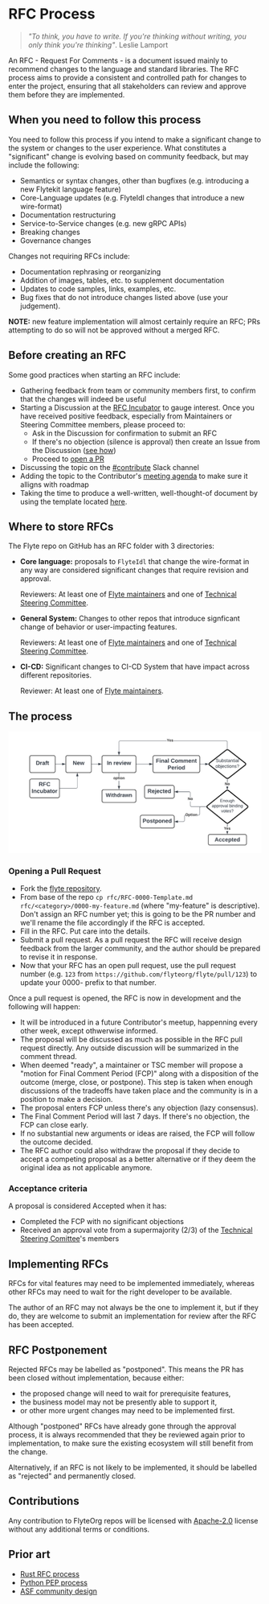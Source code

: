 # RFC Process

>*"To think, you have to write. If you're thinking without writing, you only think you're thinking"*.  Leslie Lamport

An RFC - Request For Comments - is a document issued mainly to recommend changes to the language and standard libraries. The RFC process aims to provide a consistent and controlled path for changes to enter the project, ensuring that all stakeholders can review and approve them before they are implemented.

## When you need to follow this process
[When you need to follow this process]: #when-you-need-to-follow-this-process 
You need to follow this process if you intend to make a significant change to the system or changes to the user experience. What constitutes a "significant" change is evolving based on community feedback, but may include the following:

  - Semantics or syntax changes, other than bugfixes (e.g. introducing a new Flytekit language feature)
  - Core-Language updates (e.g. FlyteIdl changes that introduce a new wire-format)
  - Documentation restructuring
  - Service-to-Service changes (e.g. new gRPC APIs)
  - Breaking changes
  - Governance changes

Changes not requiring RFCs include:

  - Documentation rephrasing or reorganizing
  - Addition of images, tables, etc. to supplement documentation
  - Updates to code samples, links, examples, etc.
  - Bug fixes that do not introduce changes listed above (use your judgement).

**NOTE:** new feature implementation will almost certainly require an RFC; PRs attempting to do so will not be approved without a merged RFC.

## Before creating an RFC
[Before creating an RFC]: #before-creating-an-rfc

Some good practices when starting an RFC include:

- Gathering feedback from team or community members first, to confirm that the changes will indeed be useful
- Starting a Discussion at the [RFC Incubator](https://github.com/flyteorg/flyte/discussions/new?category=rfc-incubator) to gauge interest. Once you have received positive feedback, especially from Maintainers or Steering Committee members, please proceed to:
    - Ask in the Discussion for confirmation to submit an RFC
    - If there's no objection (silence is approval) then create an Issue from the Discussion ([see how](https://docs.github.com/en/issues/tracking-your-work-with-issues/creating-an-issue#creating-an-issue-from-discussion))
    - Proceed to [open a PR](#opening-a-pull-request)
- Discussing the topic on the [#contribute](https://flyte-org.slack.com/archives/C04NJPLRWUX) Slack channel
- Adding the topic to the Contributor's [meeting agenda](https://hackmd.io/@davidmirror/rkqCpbK1n) to make sure it alligns with roadmap
- Taking the time to produce a well-written, well-thought-of document by using the template located [here](https://github.com/flyteorg/flyte/blob/RFC-Process/rfc/RFC-0000-Template.md).

## Where to store RFCs

The Flyte repo on GitHub has an RFC folder with 3 directories:
- **Core language:** proposals to `FlyteIdl` that change the wire-format in any way are considered significant changes that require revision and approval.
  
  Reviewers: At least one of [Flyte maintainers](https://github.com/flyteorg/community/blob/main/MAINTAINERS.md) and one of [Technical Steering Committee](https://github.com/flyteorg/community/blob/main/MAINTAINERS.md).
- **General System:** Changes to other repos that introduce signficant change of behavior or user-impacting features.
  
  Reviewers: At least one of [Flyte maintainers](https://github.com/flyteorg/community/blob/main/MAINTAINERS.md) and one of [Technical Steering Committee](https://github.com/flyteorg/community/blob/main/MAINTAINERS.md).
- **CI-CD:** Significant changes to CI-CD System that have impact across different repositories.
  
  Reviewer: At least one of [Flyte maintainers](https://github.com/flyteorg/community/blob/main/MAINTAINERS.md).
## The process

![](RFC-Process-diagram-v2.png)
### Opening a Pull Request

* Fork the [flyte repository](https://github.com/flyteorg/flyte).
* From base of the repo `cp rfc/RFC-0000-Template.md rfc/<category>/0000-my-feature.md` (where "my-feature" is descriptive). Don't assign an RFC number yet; this is going to be the PR number and we'll rename the file accordingly if the RFC is accepted.
* Fill in the RFC. Put care into the details.
* Submit a pull request. As a pull request the RFC will receive design feedback from the larger community, and the author should be prepared to revise it in response.
* Now that your RFC has an open pull request, use the pull request number (e.g. `123` from `https://github.com/flyteorg/flyte/pull/123`) to update your 0000- prefix to that number.

Once a pull request is opened, the RFC is now in development and the following will happen:

* It will be introduced in a future Contributor's meetup, happenning every other week, except othwerwise informed.
* The proposal will be discussed as much as possible in the RFC pull request directly. Any outside discussion will be summarized in the comment thread.
* When deemed "ready", a maintainer or TSC member will propose a "motion for Final Comment Period (FCP)" along with a disposition of the outcome (merge, close, or postpone). This step is taken when enough discussions of the tradeoffs have taken place and the community is in a position to make a decision. 
* The proposal enters FCP unless there's any objection (lazy consensus).
* The Final Comment Period will last 7 days. If there's no objection, the FCP can close early.
* If no substantial new arguments or ideas are raised, the FCP will follow the outcome decided.
* The RFC author could also withdraw the proposal if they decide to accept a competing proposal as a better alternative or if they deem the original idea as not applicable anymore. 

### Acceptance criteria

A proposal is considered Accepted when it has:
* Completed the FCP with no significant objections
* Received an approval vote from a supermajority (2/3) of the [Technical Steering Comittee](https://github.com/flyteorg/community/blob/main/MAINTAINERS.md)'s members


## Implementing RFCs

RFCs for vital features may need to be implemented immediately, whereas other RFCs may need to wait for the right developer to be available. 

The author of an RFC may not always be the one to implement it, but if they do, they are welcome to submit an implementation for review after the RFC has been accepted. 

## RFC Postponement

Rejected RFCs may be labelled as "postponed". This means the PR has been closed without implementation, because either:
- the proposed change will need to wait for prerequisite features, 
- the business model may not be presently able to support it,
- or other more urgent changes may need to be implemented first. 

Although "postponed" RFCs have already gone through the approval process, it is always recommended that they be reviewed again prior to implementation, to make sure the existing ecosystem will still benefit from the change.

Alternatively, if an RFC is not likely to be implemented, it should be labelled as "rejected" and permanently closed.

## Contributions
[Contributions]: #contributions

Any contribution to FlyteOrg repos will be licensed with [Apache-2.0](https://github.com/flyteorg/flyte/blob/master/LICENSE) license without any additional terms or conditions.

## Prior art 
* [Rust RFC process](https://github.com/rust-lang/rfcs) 
* [Python PEP process](https://peps.python.org/pep-0001/)
* [ASF community design](https://community.apache.org/committers/lazyConsensus.html)
